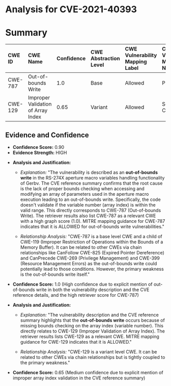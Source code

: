 # Analysis for CVE-2021-40393

# Summary
| CWE ID  | CWE Name                     | Confidence | CWE Abstraction Level | CWE Vulnerability Mapping Label | CWE-Vulnerability Mapping Notes |
| :-------- | :--------------------------- | :--------- | :-------------------- | :------------------------------ | :------------------------------ |
| CWE-787 | Out-of-bounds Write  | 1.0       | Base                 | Allowed                        | Primary CWE                      |
| CWE-129 | Improper Validation of Array Index  | 0.65      | Variant                  | Allowed                        | Secondary Candidate                      |

## Evidence and Confidence

*   **Confidence Score:** 0.90
*   **Evidence Strength:** HIGH

- **Analysis and Justification:**  
  - *Explanation:* "The vulnerability is described as an **out-of-bounds write** in the RS-274X aperture macro variables handling functionality of Gerbv. The CVE reference summary confirms that the root cause is the lack of proper bounds checking when accessing and modifying an array of parameters used in the aperture macro execution leading to an out-of-bounds write. Specifically, the code doesn't validate if the variable number (array index) is within the valid range. This directly corresponds to CWE-787 (Out-of-bounds Write). The retriever results also list CWE-787 as a relevant CWE with a high graph score (1.0). MITRE mapping guidance for CWE-787 indicates that it is ALLOWED for out-of-bounds write vulnerabilities."
  
  - *Relationship Analysis:* "CWE-787 is a base level CWE and a child of CWE-119 (Improper Restriction of Operations within the Bounds of a Memory Buffer). It can be related to other CWEs via chain relationships like CanFollow CWE-825 (Expired Pointer Dereference) and CanPrecede CWE-269 (Privilege Management) and CWE-399 (Resource Management Errors) as the out-of-bounds write could potentially lead to those conditions. However, the primary weakness is the out-of-bounds write itself."

- **Confidence Score:** 1.0 (High confidence due to explicit mention of out-of-bounds write in both the vulnerability description and the CVE reference details, and the high retriever score for CWE-787)

- **Analysis and Justification:**  
  - *Explanation:* "The vulnerability description and the CVE reference summary highlights that the **out-of-bounds write** occurs because of missing bounds checking on the array index (variable number). This directly relates to CWE-129 (Improper Validation of Array Index). The retriever results lists CWE-129 as a relevant CWE. MITRE mapping guidance for CWE-129 indicates that it is ALLOWED."
  
  - *Relationship Analysis:* "CWE-129 is a variant level CWE. It can be related to other CWEs via chain relationships but is tightly coupled to the primary weakness."

- **Confidence Score:** 0.65 (Medium confidence due to explicit mention of improper array index validation in the CVE reference summary)